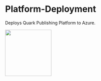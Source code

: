 # Platform-Deployment
Deploys Quark Publishing Platform to Azure.


<a href="https://portal.azure.com/#create/Microsoft.Template/uri/https%3A%2F%2Fraw.githubusercontent.com%2Fneergupta%2FPlatform-Deployment%2Fblob%2Fmaster%2Fazuredeploy.json" target="_blank">
    <img src="http://www.quark.com/images/quarkLogo.gif" width=150 />
</a>
